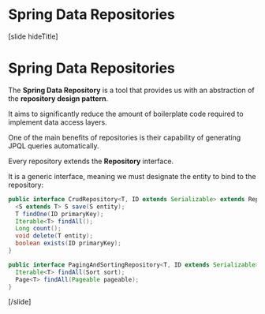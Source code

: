 # Spring Data Repositories

[slide hideTitle]

# Spring Data Repositories

The **Spring Data Repository** is a tool that provides us with an abstraction of the **repository design pattern**.

It aims to significantly reduce the amount of boilerplate code required to implement data access layers.

One of the main benefits of repositories is their capability of generating JPQL queries automatically.

Every repository extends the **Repository** interface. 

It is a generic interface, meaning we must designate the entity to bind to the repository:

```java
public interface CrudRepository<T, ID extends Serializable> extends Repository<T, ID> {
  <S extends T> S save(S entity);
  T findOne(ID primaryKey);
  Iterable<T> findAll();
  Long count();
  void delete(T entity);
  boolean exists(ID primaryKey);
}

public interface PagingAndSortingRepository<T, ID extends Serializable> extends CrudRepository<T, ID> {
  Iterable<T> findAll(Sort sort);
  Page<T> findAll(Pageable pageable);
}
```

[/slide]
